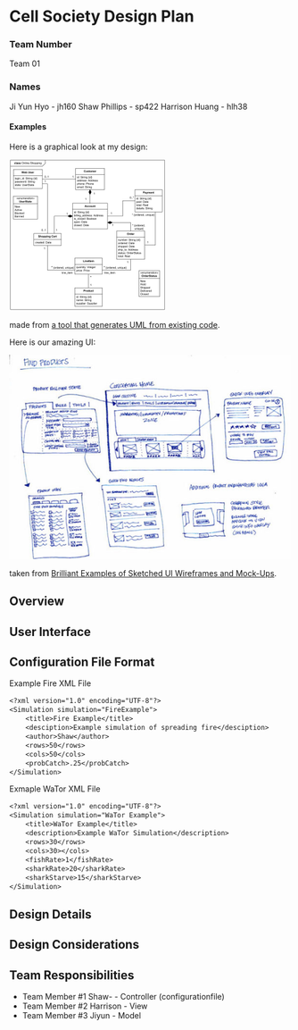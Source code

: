 # Cell Society Design Plan
### Team Number
Team 01
### Names
Ji Yun Hyo - jh160
Shaw Phillips - sp422
Harrison Huang - hlh38
#### Examples

Here is a graphical look at my design:

![This is cool, too bad you can't see it](online-shopping-uml-example.png "An initial UI")

made from [a tool that generates UML from existing code](http://staruml.io/).


Here is our amazing UI:

![This is cool, too bad you can't see it](29-sketched-ui-wireframe.jpg "An alternate design")

taken from [Brilliant Examples of Sketched UI Wireframes and Mock-Ups](https://onextrapixel.com/40-brilliant-examples-of-sketched-ui-wireframes-and-mock-ups/).


## Overview


## User Interface


## Configuration File Format
Example Fire XML File
```xml=
<?xml version="1.0" encoding="UTF-8"?>
<Simulation simulation="FireExample">
	<title>Fire Example</title>
	<desciption>Example simulation of spreading fire</desciption>
	<author>Shaw</author>
	<rows>50</rows>
	<cols>50</cols>
	<probCatch>.25</probCatch>
</Simulation>
```
Exmaple WaTor XML File
```xml=
<?xml version="1.0" encoding="UTF-8"?>
<Simulation simulation="WaTor Example">
    <title>WaTor Example</title>
    <description>Example WaTor Simulation</description>
    <rows>30</rows>
    <cols>30></cols>
    <fishRate>1</fishRate>
    <sharkRate>20</sharkRate>
    <sharkStarve>15</sharkStarve>
</Simulation>
```

## Design Details


## Design Considerations


## Team Responsibilities

 * Team Member #1
Shaw- - Controller (configurationfile)
 * Team Member #2
Harrison - View
 * Team Member #3
Jiyun - Model
